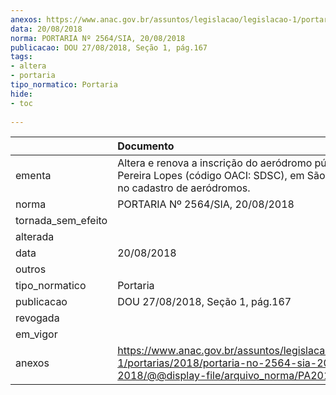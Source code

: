 ```yaml
---
anexos: https://www.anac.gov.br/assuntos/legislacao/legislacao-1/portarias/2018/portaria-no-2564-sia-20-08-2018/@@display-file/arquivo_norma/PA2018-2564.pdf
data: 20/08/2018
norma: PORTARIA Nº 2564/SIA, 20/08/2018
publicacao: DOU 27/08/2018, Seção 1, pág.167
tags:
- altera
- portaria
tipo_normatico: Portaria
hide: 
- toc 
 
---
```


|                    | Documento                                                                                                                                            |
|:-------------------|:-----------------------------------------------------------------------------------------------------------------------------------------------------|
| ementa             | Altera e renova a inscrição do aeródromo público Mário Pereira Lopes (código OACI: SDSC), em São Carlos/SP, no cadastro de aeródromos.               |
| norma              | PORTARIA Nº 2564/SIA, 20/08/2018                                                                                                                     |
| tornada_sem_efeito |                                                                                                                                                      |
| alterada           |                                                                                                                                                      |
| data               | 20/08/2018                                                                                                                                           |
| outros             |                                                                                                                                                      |
| tipo_normatico     | Portaria                                                                                                                                             |
| publicacao         | DOU 27/08/2018, Seção 1, pág.167                                                                                                                     |
| revogada           |                                                                                                                                                      |
| em_vigor           |                                                                                                                                                      |
| anexos             | https://www.anac.gov.br/assuntos/legislacao/legislacao-1/portarias/2018/portaria-no-2564-sia-20-08-2018/@@display-file/arquivo_norma/PA2018-2564.pdf |
